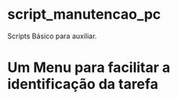 # script_manutencao_pc
Scripts Básico para auxiliar. 

# Um Menu para facilitar a identificação da tarefa
